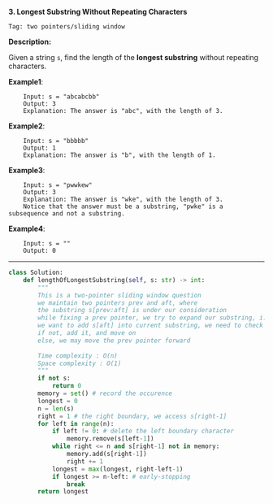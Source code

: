 **3. Longest Substring Without Repeating Characters**

```Tag: two pointers/sliding window```

**Description:**

Given a string ```s```, find the length of the **longest substring** without repeating characters.

**Example1**:

        Input: s = "abcabcbb"
        Output: 3
        Explanation: The answer is "abc", with the length of 3.

**Example2**:

        Input: s = "bbbbb"
        Output: 1
        Explanation: The answer is "b", with the length of 1.
        
**Example3**:

        Input: s = "pwwkew"
        Output: 3
        Explanation: The answer is "wke", with the length of 3.
        Notice that the answer must be a substring, "pwke" is a subsequence and not a substring.

**Example4**:

        Input: s = ""
        Output: 0

-----------

```python
class Solution:
    def lengthOfLongestSubstring(self, s: str) -> int:
        """
        This is a two-pointer sliding window question
        we maintain two pointers prev and aft, where 
        the substring s[prev:aft] is under our consideration
        while fixing a prev pointer, we try to expand our substring, i.e. move aft forward
        we want to add s[aft] into current substring, we need to check if it appears before
        if not, add it, and move on
        else, we may move the prev pointer forward
        
        Time complexity : O(n)
        Space complexity : O(1)
        """
        if not s:
            return 0
        memory = set() # record the occurence
        longest = 0
        n = len(s)
        right = 1 # the right boundary, we access s[right-1]
        for left in range(n):
            if left != 0: # delete the left boundary character
                memory.remove(s[left-1])
            while right <= n and s[right-1] not in memory:
                memory.add(s[right-1])
                right += 1
            longest = max(longest, right-left-1)
            if longest >= n-left: # early-stopping
                break
        return longest
```
